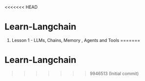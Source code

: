 <<<<<<< HEAD
# Learn-Langchain

1. Lesson 1 - LLMs, Chains, Memory , Agents and Tools
=======
# Learn-Langchain
>>>>>>> 9946513 (Initial commit)
